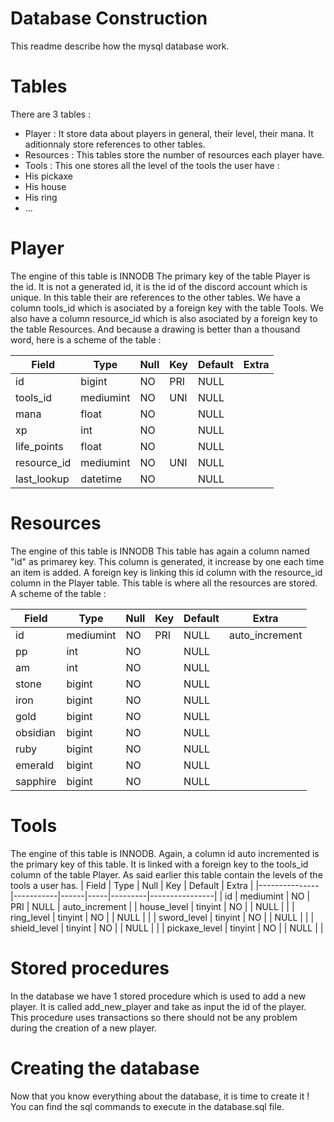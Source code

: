 # Database Construction
This readme describe how the mysql database work.

# Tables
There are 3 tables :

- Player : It store data about players in general, their level, their mana. It aditionnaly store references to other tables.
- Resources : This tables store the number of resources each player have.
- Tools : This one stores all the level of the tools the user have : 
- His pickaxe
- His house
- His ring
- ...

# Player
The engine of this table is INNODB
The primary key of the table Player is the id. It is not a generated id, it is the id of the discord account which is unique.
In this table their are references to the other tables. We have a column tools_id which is asociated by a foreign key with the table Tools. We also have a column resource_id which is also asociated by a foreign key to the table Resources.
And because a drawing is better than a thousand word, here is a scheme of the table : 

| Field       | Type      | Null | Key | Default | Extra |
|-------------|-----------|------|-----|---------|-------|
| id          | bigint    | NO   | PRI | NULL    |       |
| tools_id    | mediumint | NO   | UNI | NULL    |       |
| mana        | float     | NO   |     | NULL    |       |
| xp          | int       | NO   |     | NULL    |       |
| life_points | float     | NO   |     | NULL    |       |
| resource_id | mediumint | NO   | UNI | NULL    |       |
| last_lookup | datetime  | NO   |     | NULL    |       |

# Resources
The engine of this table is INNODB
This table has again a column named "id" as primarey key. This column is generated, it increase by one each time an item is added. A foreign key is linking this id column with the resource_id column in the Player table.
This table is where all the resources are stored.
A scheme of the table : 

| Field    | Type      | Null | Key | Default | Extra          |
|----------|-----------|------|-----|---------|----------------|
| id       | mediumint | NO   | PRI | NULL    | auto_increment |
| pp       | int       | NO   |     | NULL    |                |
| am       | int       | NO   |     | NULL    |                |
| stone    | bigint    | NO   |     | NULL    |                |
| iron     | bigint    | NO   |     | NULL    |                |
| gold     | bigint    | NO   |     | NULL    |                |
| obsidian | bigint    | NO   |     | NULL    |                |
| ruby     | bigint    | NO   |     | NULL    |                |
| emerald  | bigint    | NO   |     | NULL    |                |
| sapphire | bigint    | NO   |     | NULL    |                |

# Tools
The engine of this table is INNODB.
Again, a column id auto incremented is the primary key of this table. It is linked with a foreign key to the tools_id column of the table Player.
As said earlier this table contain the levels of the tools a user has.
| Field         | Type      | Null | Key | Default | Extra          |
|---------------|-----------|------|-----|---------|----------------|
| id            | mediumint | NO   | PRI | NULL    | auto_increment |
| house_level   | tinyint   | NO   |     | NULL    |                |
| ring_level    | tinyint   | NO   |     | NULL    |                |
| sword_level   | tinyint   | NO   |     | NULL    |                |
| shield_level  | tinyint   | NO   |     | NULL    |                |
| pickaxe_level | tinyint   | NO   |     | NULL    |                |

# Stored procedures
In the database we have 1 stored procedure which is used to add a new player. It is called add_new_player and take as input the id of the player. This procedure uses transactions so there should not be any problem during the creation of a new player.

# Creating the database
Now that you know everything about the database, it is time to create it !
You can find the sql commands to execute in the database.sql file.
